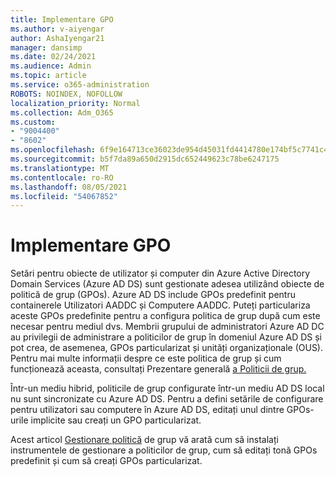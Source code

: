 ```yaml
---
title: Implementare GPO
ms.author: v-aiyengar
author: AshaIyengar21
manager: dansimp
ms.date: 02/24/2021
ms.audience: Admin
ms.topic: article
ms.service: o365-administration
ROBOTS: NOINDEX, NOFOLLOW
localization_priority: Normal
ms.collection: Adm_O365
ms.custom:
- "9004400"
- "8602"
ms.openlocfilehash: 6f9e164713ce36023de954d45031fd4414780e174bf5c7741c4aec274a65b32e
ms.sourcegitcommit: b5f7da89a650d2915dc652449623c78be6247175
ms.translationtype: MT
ms.contentlocale: ro-RO
ms.lasthandoff: 08/05/2021
ms.locfileid: "54067852"
---
```

# <a name="gpo-deployment"></a>Implementare GPO

Setări pentru obiecte de utilizator și computer din Azure Active Directory Domain Services (Azure AD DS) sunt gestionate adesea utilizând obiecte de politică de grup (GPOs). Azure AD DS include GPOs predefinit pentru containerele Utilizatori AADDC și Computere AADDC. Puteți particulariza aceste GPOs predefinite pentru a configura politica de grup după cum este necesar pentru mediul dvs. Membrii grupului de administratori Azure AD DC au privilegii de administrare a politicilor de grup în domeniul Azure AD DS și pot crea, de asemenea, GPOs particularizat și unități organizaționale (OUS). Pentru mai multe informații despre ce este politica de grup și cum funcționează aceasta, consultați Prezentare generală [a Politicii de grup.](https://docs.microsoft.com/previous-versions/windows/it-pro/windows-server-2012-R2-and-2012/hh831791(v=ws.11))

Într-un mediu hibrid, politicile de grup configurate într-un mediu AD DS local nu sunt sincronizate cu Azure AD DS. Pentru a defini setările de configurare pentru utilizatori sau computere în Azure AD DS, editați unul dintre GPOs-urile implicite sau creați un GPO particularizat.

Acest articol [Gestionare politică](https://docs.microsoft.com/azure/active-directory-domain-services/manage-group-policy) de grup vă arată cum să instalați instrumentele de gestionare a politicilor de grup, cum să editați tonă GPOs predefinit și cum să creați GPOs particularizat.
